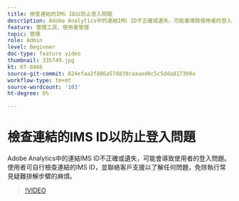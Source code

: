 ```yaml
---
title: 檢查連結的IMS ID以防止登入問題
description: Adobe Analytics中的連結IMS ID不正確或遺失，可能會導致使用者的登入問題。 使用者可自行檢查連結的IMS ID，並聯絡客戶支援以了解任何問題，免除執行常見疑難排解步驟的麻煩。
feature: 管理工具、使用者管理
topic: 管理
role: Admin
level: Beginner
doc-type: feature video
thumbnail: 335749.jpg
kt: KT-8466
source-git-commit: 824efaa2f806a578839caaaed0c5c5dda8173b9a
workflow-type: tm+mt
source-wordcount: '103'
ht-degree: 0%

---
```



# 檢查連結的IMS ID以防止登入問題

Adobe Analytics中的連結IMS ID不正確或遺失，可能會導致使用者的登入問題。 使用者可自行檢查連結的IMS ID，並聯絡客戶支援以了解任何問題，免除執行常見疑難排解步驟的麻煩。


>[!VIDEO](https://video.tv.adobe.com/v/335749/?quality=12&learn=on)